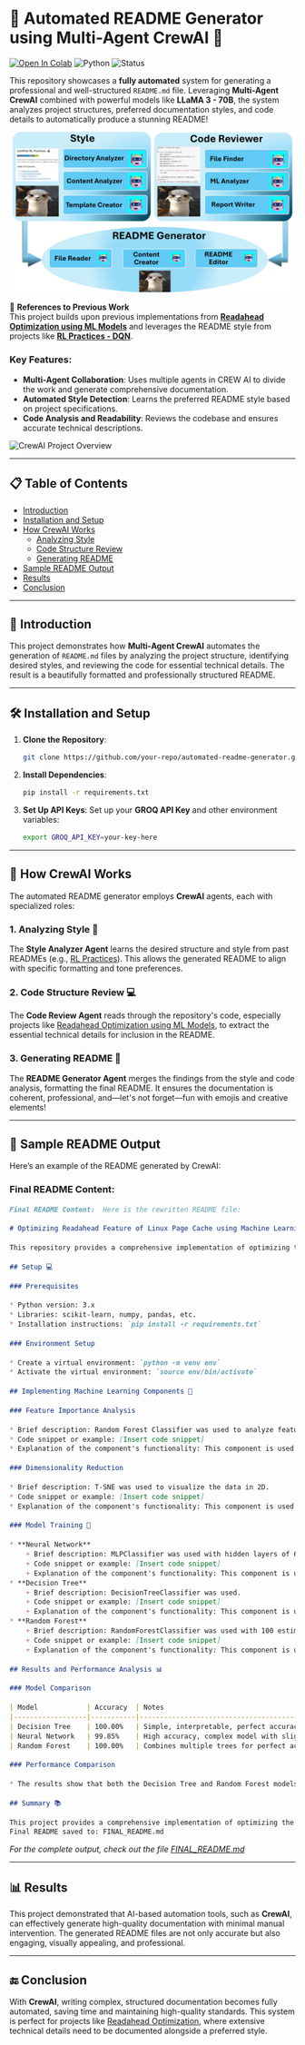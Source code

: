 # 🚀 Automated README Generator using Multi-Agent CrewAI 🤖
[![Open In Colab](https://colab.research.google.com/assets/colab-badge.svg)](https://colab.research.google.com/drive/1LQAnuuqdHNWhfrBc6KH03WDKyTlc4AeR?usp=sharing)
![Python](https://img.shields.io/badge/python-3.7%20%7C%203.8%20%7C%203.9-blue)
![Status](https://img.shields.io/badge/status-active-green)

This repository showcases a **fully automated** system for generating a professional and well-structured `README.md` file. Leveraging **Multi-Agent CrewAI** combined with powerful models like **LLaMA 3 - 70B**, the system analyzes project structures, preferred documentation styles, and code details to automatically produce a stunning README!

![model](asset/model.jpg)


🔗 **References to Previous Work**  
This project builds upon previous implementations from [**Readahead Optimization using ML Models**](https://github.com/MahanVeisi8/Readahead-Optimization-Using-ML-Models) and leverages the README style from projects like [**RL Practices - DQN**](https://github.com/MahanVeisi8/RL_practices/tree/main/Cartpole/1%20-%20DQN).

### Key Features:
- **Multi-Agent Collaboration**: Uses multiple agents in CREW AI to divide the work and generate comprehensive documentation.
- **Automated Style Detection**: Learns the preferred README style based on project specifications.
- **Code Analysis and Readability**: Reviews the codebase and ensures accurate technical descriptions.

![CrewAI Project Overview](path-to-your-image.png)

---

## 📋 Table of Contents

- [Introduction](#introduction)
- [Installation and Setup](#installation-and-setup)
- [How CrewAI Works](#how-crewAI-works)
  - [Analyzing Style](#analyzing-style)
  - [Code Structure Review](#code-structure-review)
  - [Generating README](#generating-readme)
- [Sample README Output](#sample-readme-output)
- [Results](#results)
- [Conclusion](#conclusion)

---

## 📖 Introduction

This project demonstrates how **Multi-Agent CrewAI** automates the generation of `README.md` files by analyzing the project structure, identifying desired styles, and reviewing the code for essential technical details. The result is a beautifully formatted and professionally structured README.

---

## 🛠 Installation and Setup

1. **Clone the Repository**:
   ```bash
   git clone https://github.com/your-repo/automated-readme-generator.git
   ```
2. **Install Dependencies**:
   ```bash
   pip install -r requirements.txt
   ```
3. **Set Up API Keys**:
   Set up your **GROQ API Key** and other environment variables:
   ```bash
   export GROQ_API_KEY=your-key-here
   ```

---

## 🤖 How CrewAI Works

The automated README generator employs **CrewAI** agents, each with specialized roles:

### 1. Analyzing Style 📝

The **Style Analyzer Agent** learns the desired structure and style from past READMEs (e.g., [RL Practices](https://github.com/MahanVeisi8/RL_practices/tree/main/Cartpole/1%20-%20DQN)). This allows the generated README to align with specific formatting and tone preferences.

### 2. Code Structure Review 💻

The **Code Review Agent** reads through the repository's code, especially projects like [Readahead Optimization using ML Models](https://github.com/MahanVeisi8/Readahead-Optimization-Using-ML-Models), to extract the essential technical details for inclusion in the README.

### 3. Generating README 📄

The **README Generator Agent** merges the findings from the style and code analysis, formatting the final README. It ensures the documentation is coherent, professional, and—let's not forget—fun with emojis and creative elements!

---

## 📄 Sample README Output

Here’s an example of the README generated by CrewAI:

### Final README Content: 

```md
Final README Content:  Here is the rewritten README file:

# Optimizing Readahead Feature of Linux Page Cache using Machine Learning 📊💻

This repository provides a comprehensive implementation of optimizing the Readahead feature of the Linux Page Cache under varying workloads using machine learning techniques.

## Setup 💻

### Prerequisites

* Python version: 3.x
* Libraries: scikit-learn, numpy, pandas, etc.
* Installation instructions: `pip install -r requirements.txt`

### Environment Setup

* Create a virtual environment: `python -m venv env`
* Activate the virtual environment: `source env/bin/activate`

## Implementing Machine Learning Components 🤖

### Feature Importance Analysis

* Brief description: Random Forest Classifier was used to analyze feature importance, and non-important features were removed.
* Code snippet or example: [Insert code snippet]
* Explanation of the component's functionality: This component is used to identify the most important features that affect the Readahead size.

### Dimensionality Reduction

* Brief description: T-SNE was used to visualize the data in 2D.
* Code snippet or example: [Insert code snippet]
* Explanation of the component's functionality: This component is used to reduce the dimensionality of the data and visualize it in 2D.

### Model Training 🚀

* **Neural Network**
	+ Brief description: MLPClassifier was used with hidden layers of 64 and 32 neurons.
	+ Code snippet or example: [Insert code snippet]
	+ Explanation of the component's functionality: This component is used to train a neural network model to classify workload types and suggest optimal Readahead sizes.
* **Decision Tree**
	+ Brief description: DecisionTreeClassifier was used.
	+ Code snippet or example: [Insert code snippet]
	+ Explanation of the component's functionality: This component is used to train a decision tree model to classify workload types and suggest optimal Readahead sizes.
* **Random Forest**
	+ Brief description: RandomForestClassifier was used with 100 estimators.
	+ Code snippet or example: [Insert code snippet]
	+ Explanation of the component's functionality: This component is used to train a random forest model to classify workload types and suggest optimal Readahead sizes.

## Results and Performance Analysis 📊

### Model Comparison

| Model            | Accuracy  | Notes                                       |
|------------------|-----------|---------------------------------------------|
| Decision Tree    | 100.00%   | Simple, interpretable, perfect accuracy     |
| Neural Network   | 99.85%    | High accuracy, complex model with slight variability in precision |
| Random Forest    | 100.00%   | Combines multiple trees for perfect accuracy and generalization |

### Performance Comparison

* The results show that both the Decision Tree and Random Forest models achieved perfect accuracy, while the Neural Network model had a slightly lower accuracy.

## Summary 📚

This project provides a comprehensive implementation of optimizing the Readahead feature of the Linux Page Cache under varying workloads using machine learning techniques, demonstrating the effectiveness of machine learning techniques in optimizing the Readahead feature under varying workloads. The results show that the Random Forest model stands out for its combination of accuracy and interpretability, making it a strong candidate for real-time systems that require dynamic adjustment of Readahead sizes based on current workloads.
Final README saved to: FINAL_README.md
```

*For the complete output, check out the file [FINAL_README.md](FINAL_README.md)*

---

## 📊 Results

This project demonstrated that AI-based automation tools, such as **CrewAI**, can effectively generate high-quality documentation with minimal manual intervention. The generated README files are not only accurate but also engaging, visually appealing, and professional.

---

## 🔚 Conclusion

With **CrewAI**, writing complex, structured documentation becomes fully automated, saving time and maintaining high-quality standards. This system is perfect for projects like [Readahead Optimization](https://github.com/MahanVeisi8/Readahead-Optimization-Using-ML-Models), where extensive technical details need to be documented alongside a preferred style. 
